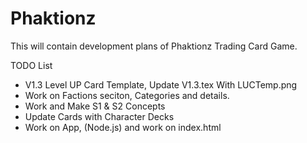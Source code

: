 # Phaktionz
This will contain development plans of Phaktionz Trading Card Game. 


TODO List 
- V1.3 Level UP Card Template, Update V1.3.tex With LUCTemp.png
- Work on Factions seciton, Categories and details. 
- Work and Make S1 & S2 Concepts 
- Update Cards with Character Decks
- Work on App, (Node.js) and work on index.html

